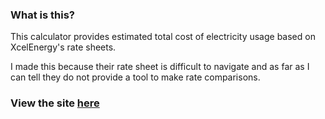 ### What is this?

This calculator provides estimated total cost of electricity usage based on
XcelEnergy's rate sheets.

I made this because their rate sheet is difficult to navigate and as far as I
can tell they do not provide a tool to make rate comparisons.

### View the site [here](https://joncfoo.github.io/xcel-co-rates/)
